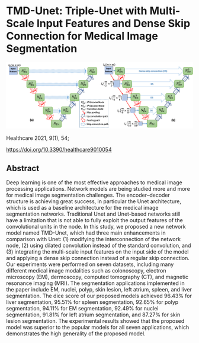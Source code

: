 # TMD-Unet: Triple-Unet with Multi-Scale Input Features and Dense Skip Connection for Medical Image Segmentation
![](/images/figure2.png)

Healthcare 2021, 9(1), 54; 

https://doi.org/10.3390/healthcare9010054

## Abstract
Deep learning is one of the most effective approaches to medical image processing applications. Network models are being studied more and more for medical image segmentation challenges. The encoder–decoder structure is achieving great success, in particular the Unet architecture, which is used as a baseline architecture for the medical image segmentation networks. Traditional Unet and Unet-based networks still have a limitation that is not able to fully exploit the output features of the convolutional units in the node. In this study, we proposed a new network model named TMD-Unet, which had three main enhancements in comparison with Unet: (1) modifying the interconnection of the network node, (2) using dilated convolution instead of the standard convolution, and (3) integrating the multi-scale input features on the input side of the model and applying a dense skip connection instead of a regular skip connection. Our experiments were performed on seven datasets, including many different medical image modalities such as colonoscopy, electron microscopy (EM), dermoscopy, computed tomography (CT), and magnetic resonance imaging (MRI). The segmentation applications implemented in the paper include EM, nuclei, polyp, skin lesion, left atrium, spleen, and liver segmentation. The dice score of our proposed models achieved 96.43% for liver segmentation, 95.51% for spleen segmentation, 92.65% for polyp segmentation, 94.11% for EM segmentation, 92.49% for nuclei segmentation, 91.81% for left atrium segmentation, and 87.27% for skin lesion segmentation. The experimental results showed that the proposed model was superior to the popular models for all seven applications, which demonstrates the high generality of the proposed model.


